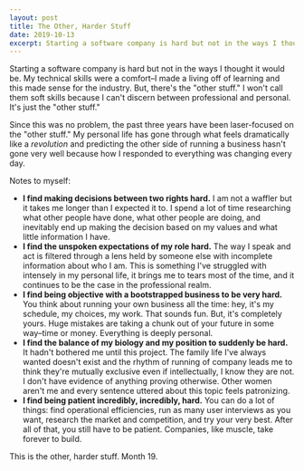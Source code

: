 ```yaml
---
layout: post
title: The Other, Harder Stuff
date: 2019-10-13
excerpt: Starting a software company is hard but not in the ways I thought it would be. My technical skills were always something which...
---
```


Starting a software company is hard but not in the ways I thought it would be. My technical skills were a comfort–I made a living off of learning and this made sense for the industry. But, there's the "other stuff." I won't call them soft skills because I can't discern between professional and personal. It's just the "other stuff."

Since this was no problem, the past three years have been laser-focused on the "other stuff." My personal life has gone through what feels dramatically like a _revolution_ and predicting the other side of running a business hasn't gone very well because how I responded to everything was changing every day.

Notes to myself:

- **I find making decisions between two rights hard.** I am not a waffler but it takes me longer than I expected it to. I spend a lot of time researching what other people have done, what other people are doing, and inevitably end up making the decision based on my values and what little information I have.
- **I find the unspoken expectations of my role hard.** The way I speak and act is filtered through a lens held by someone else with incomplete information about who I am. This is something I've struggled with intensely in my personal life, it brings me to tears most of the time, and it continues to be the case in the professional realm.
- **I find being objective with a bootstrapped business to be very hard.** You think about running your own business all the time: hey, it's my schedule, my choices, my work. That sounds fun. But, it's completely yours. Huge mistakes are taking a chunk out of your future in some way–time or money. Everything is deeply personal.
- **I find the balance of my biology and my position to suddenly be hard.** It hadn't bothered me until this project. The family life I've always wanted doesn't exist and the rhythm of running of company leads me to think they're mutually exclusive even if intellectually, I know they are not. I don't have evidence of anything proving otherwise. Other women aren't me and every sentence uttered about this topic feels patronizing.
- **I find being patient incredibly, incredibly, hard.** You can do a lot of things: find operational efficiencies, run as many user interviews as you want, research the market and competition, and try your very best. After all of that, you still have to be patient. Companies, like muscle, take forever to build.

This is the other, harder stuff. Month 19.